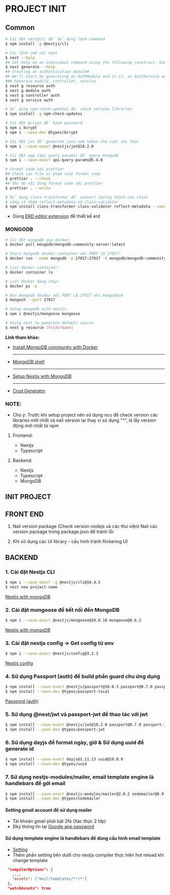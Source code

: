 # PROJECT INIT

## Common

```bash
# Cài đặt nest@cli để sử dụng lệnh command
$ npm install -g @nestjs/cli

# Các lệnh cmd với nest
$ nest --help
## Get help on an individual command using the following construct. Substitute any command, like new, add, etc., where you see generate in the example below to get detailed help on that command:
$ nest generate --help
## Creating an authentication module#
## We'll start by generating an AuthModule and in it, an AuthService and an AuthController. We'll use the AuthService to implement the authentication logic, and the AuthController to expose the authentication endpoints.
### Generate module, controller, service
$ nest g resource auth 
$ nest g module auth
$ nest g controller auth
$ nest g service auth

# Sử dụng npm-check-updates để check version libraries
$ npm install -g npm-check-updates

# Cài đặt bcrypt để hash password
$ npm i bcrypt
$ npm i --save-dev @types/bcrypt 

# Cài đặt jwt để generate json web token cho việc xác thực
$ npm i --save-exact @nestjs/jwt@10.2.0

# Cài đặt aqp (api query params) để query mongodb
$ npm i --save-exact api-query-params@5.4.0

# Format code với prettier
## Check các file vi phạm rule format code
$ prettier . --check 
## Ghi đè nội dung format code với prettier
$ prettier . --write

# Sử dụng class-transformer để convert config thành các class
# cũng có thêm reflect-metadata và class-validator
$ npm install class-transformer class-validator reflect-metadata --save
```

- Dùng [ERD editor extension](https://erd-editor.io/) để thiết kế erd

### MONGODB

```bash
# Cài đặt mongodb qua docker:
$ docker pull mongodb/mongodb-community-server:latest

# Start mongodb docker container với PORT là 27017:
$ docker run --name mongodb -p 27017:27017 -d mongodb/mongodb-community-server:latest

# List docker container:
$ docker container ls

# List docker đang chạy:
$ docker ps -a

# Run mongodb docker với PORT LÀ 27017 với mongodbsh
$ mongosh --port 27017

# Setup mongodb with nestjs
$ npm i @nestjs/mongoose mongoose

# Using nest to gemerate default source
$ nest g resource [FolderName]
```

<strong>Link tham khảo: </strong>

<ul>
   <li><a href="https://www.mongodb.com/docs/manual/tutorial/install-mongodb-community-with-docker/">Install MongoDB community with Docker</a></li>
   <hr/>
   <li>
      <a href="https://www.mongodb.com/docs/mongodb-shell/">MongoDB shell</a>
   </li>
   <hr/>
   <li>
      <a href="https://docs.nestjs.com/techniques/mongodb">Setup Nestjs with MongoDB</a>
   </li>
   <hr/>
   <li>
      <a href="https://docs.nestjs.com/recipes/crud-generator">Crud Generator</a>
   </li>
</ul>

### NOTE:

- Chú ý: Trước khi setup project nên sử dụng ncu để check version các libraries mới nhất và nail version lại thay vì sử dụng "^", là lấy version động mới nhất từ npm

1.  Frontend:

    - Nextjs
    - Typescript

2.  Backend:
    - Nestjs
    - Typescript
    - MongoDB

## INIT PROJECT

## FRONT END

1. Nail version package (Check version nodejs và các thư viện)
   Nail các version package trong package.json để tránh lỗi

2. Khi sử dụng các UI library - cấu hình tránh flickering UI

## BACKEND

### 1. Cài đặt Nestjs CLI

```bash
$ npm i --save-exact -g @nestjs/cli@10.4.5
$ nest new project-name
```

[Nestjs with mongoDB](https://docs.nestjs.com/techniques/mongodb)

### 2. Cài đặt mongoose để kết nối đến MongoDB

```bash
$ npm i --save-exact @nestjs/mongoose@10.0.10 mongoose@8.6.3
```

[Nestjs with mongoDB](https://docs.nestjs.com/techniques/mongodb)

### 3. Cài đặt nestjs config -> Get config từ env

```bash
$ npm i --save-exact @nestjs/config@3.2.3
```

[Nestjs config](https://docs.nestjs.com/techniques/configuration)

### 4. Sử dụng Passport (auth) để build phần guard chu ứng dụng

```bash
$ npm install --save-exact @nestjs/passport@10.0.3 passport@0.7.0 passport-local@1.0.0
$ npm install --save-dev @types/passport-local
```
[Passpord (auth)](https://docs.nestjs.com/recipes/passport)

### 5. Sử dụng @nest/jwt và passport-jwt để thao tác với jwt

```bash
$ npm install --save-exact @nestjs/jwt@10.2.0 passport@0.7.0 passport-jwt@4.0.1
$ npm install --save-dev @types/passport-jwt
```
### 6. Sử dụng dayjs để format ngày, giờ & Sử dụng uuid để generate id
   

```bash
$ npm install --save-exact dayjs@1.11.13 uuid@10.0.0
$ npm install --save-dev @types/uuid
```

### 7. Sử dụng nestjs-modules/mailer, email template engine là handlebars để gởi email

```bash
$ npm install --save-exact @nestjs-modules/mailer@2.0.2 nodemailer@6.9.15 handlebars@4.7.8
$ npm install --save-dev @types/nodemailer
```
#### Setting gmail account để sử dụng mailer
 - Tài khoản gmail phải bật 2fa (Xác thực 2 lớp)
 - Đký thông tin tại [Google app password](https://myaccount.google.com/apppasswords)

#### Sử dụng template engine là handlebars để dùng cấu hình email template
 - [Setting](https://notiz.dev/blog/send-emails-with-nestjs)
 - Thêm phần setting bên dưới cho nestjs compiler thực hiện hot reload khi change template
 ```json
  "compilerOptions": {
    ...,
    "assets": ["mail/templates/**/*"]
  },
  "watchAssets": true
 ```



